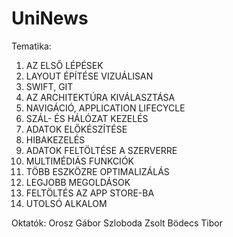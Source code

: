 # UniNews

Tematika:

1. AZ ELSŐ LÉPÉSEK
2. LAYOUT ÉPÍTÉSE VIZUÁLISAN
3. SWIFT, GIT
4. AZ ARCHITEKTÚRA KIVÁLASZTÁSA
5. NAVIGÁCIÓ, APPLICATION LIFECYCLE
6. SZÁL- ÉS HÁLÓZAT KEZELÉS
7. ADATOK ELŐKÉSZÍTÉSE
8. HIBAKEZELÉS
9. ADATOK FELTÖLTÉSE A SZERVERRE
10. MULTIMÉDIÁS FUNKCIÓK
11. TÖBB ESZKÖZRE OPTIMALIZÁLÁS
12. LEGJOBB MEGOLDÁSOK
13. FELTÖLTÉS AZ APP STORE-BA
14. UTOLSÓ ALKALOM

Oktatók:
Orosz Gábor
Szloboda Zsolt
Bödecs Tibor